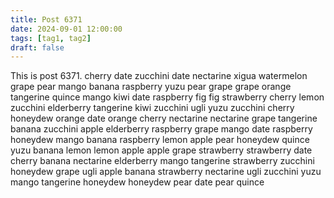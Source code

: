 ```yaml
---
title: Post 6371
date: 2024-09-01 12:00:00
tags: [tag1, tag2]
draft: false
---
```

This is post 6371.
cherry
date
zucchini
date
nectarine
xigua
watermelon
grape
pear
mango
banana
raspberry
yuzu
pear
grape
grape
orange
tangerine
quince
mango
kiwi
date
raspberry
fig
fig
strawberry
cherry
lemon
zucchini
elderberry
tangerine
kiwi
zucchini
ugli
yuzu
zucchini
cherry
honeydew
orange
date
orange
cherry
nectarine
nectarine
grape
tangerine
banana
zucchini
apple
elderberry
raspberry
grape
mango
date
raspberry
honeydew
mango
banana
raspberry
lemon
apple
pear
honeydew
quince
yuzu
banana
lemon
lemon
apple
apple
grape
strawberry
strawberry
date
cherry
banana
nectarine
elderberry
mango
tangerine
strawberry
zucchini
honeydew
grape
ugli
apple
banana
strawberry
nectarine
ugli
zucchini
yuzu
mango
tangerine
honeydew
honeydew
pear
date
pear
quince
